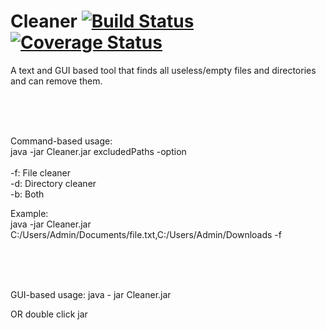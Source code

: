 # Cleaner [![Build Status](https://travis-ci.org/Noviv/Cleaner.svg?branch=master)](https://travis-ci.org/Noviv/Cleaner) [![Coverage Status](https://coveralls.io/repos/Noviv/Cleaner/badge.svg)](https://coveralls.io/r/Noviv/Cleaner)
A text and GUI based tool that finds all useless/empty files and directories and can remove them.

<br>
<br>
<br>

Command-based usage:<br>
java -jar Cleaner.jar excludedPaths -option
<br><br>
-f: File cleaner<br>
-d: Directory cleaner<br>
-b: Both<br>

Example:<br>
java -jar Cleaner.jar C:/Users/Admin/Documents/file.txt,C:/Users/Admin/Downloads -f

<br>
<br>
<br>

GUI-based usage:
java - jar Cleaner.jar

OR double click jar
